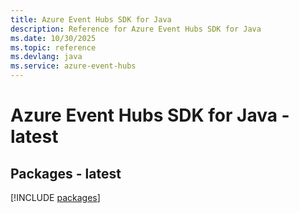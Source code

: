 ```yaml
---
title: Azure Event Hubs SDK for Java
description: Reference for Azure Event Hubs SDK for Java
ms.date: 10/30/2025
ms.topic: reference
ms.devlang: java
ms.service: azure-event-hubs
---
```

# Azure Event Hubs SDK for Java - latest
## Packages - latest
[!INCLUDE [packages](event-hubs-index.md)]